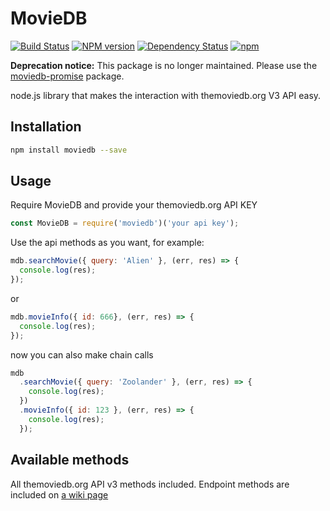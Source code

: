 MovieDB
=======
[![Build Status](https://travis-ci.org/impronunciable/moviedb.svg?branch=master)](https://travis-ci.org/impronunciable/moviedb)
[![NPM version](https://badge.fury.io/js/moviedb.svg)](http://badge.fury.io/js/moviedb)
[![Dependency Status](https://img.shields.io/david/impronunciable/moviedb.svg)](https://david-dm.org/impronunciable/moviedb)
[![npm](https://img.shields.io/npm/dm/moviedb.svg?maxAge=2592000)]()

**Deprecation notice:** This package is no longer maintained. Please use the [moviedb-promise](https://github.com/grantholle/moviedb-promise) package.

node.js library that makes the interaction with themoviedb.org V3 API easy.

## Installation
```bash
npm install moviedb --save
```
## Usage

Require MovieDB and provide your themoviedb.org API KEY
```js
const MovieDB = require('moviedb')('your api key');
```
Use the api methods as you want, for example:
```js
mdb.searchMovie({ query: 'Alien' }, (err, res) => {
  console.log(res);
});
```
or
```js
mdb.movieInfo({ id: 666}, (err, res) => {
  console.log(res);
});
```
now you can also make chain calls
```js
mdb
  .searchMovie({ query: 'Zoolander' }, (err, res) => {
    console.log(res);
  })
  .movieInfo({ id: 123 }, (err, res) => {
    console.log(res);
  });
```
## Available methods

All themoviedb.org API v3 methods included. Endpoint methods are included on [a wiki page](https://github.com/impronunciable/moviedb/wiki/Library-endpoints)

